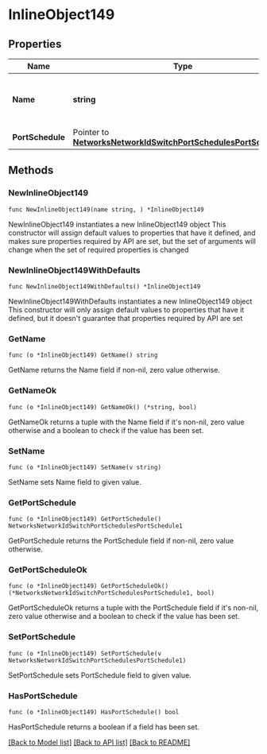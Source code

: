 # InlineObject149

## Properties

Name | Type | Description | Notes
------------ | ------------- | ------------- | -------------
**Name** | **string** | The name for your port schedule. Required | 
**PortSchedule** | Pointer to [**NetworksNetworkIdSwitchPortSchedulesPortSchedule1**](NetworksNetworkIdSwitchPortSchedulesPortSchedule1.md) |  | [optional] 

## Methods

### NewInlineObject149

`func NewInlineObject149(name string, ) *InlineObject149`

NewInlineObject149 instantiates a new InlineObject149 object
This constructor will assign default values to properties that have it defined,
and makes sure properties required by API are set, but the set of arguments
will change when the set of required properties is changed

### NewInlineObject149WithDefaults

`func NewInlineObject149WithDefaults() *InlineObject149`

NewInlineObject149WithDefaults instantiates a new InlineObject149 object
This constructor will only assign default values to properties that have it defined,
but it doesn't guarantee that properties required by API are set

### GetName

`func (o *InlineObject149) GetName() string`

GetName returns the Name field if non-nil, zero value otherwise.

### GetNameOk

`func (o *InlineObject149) GetNameOk() (*string, bool)`

GetNameOk returns a tuple with the Name field if it's non-nil, zero value otherwise
and a boolean to check if the value has been set.

### SetName

`func (o *InlineObject149) SetName(v string)`

SetName sets Name field to given value.


### GetPortSchedule

`func (o *InlineObject149) GetPortSchedule() NetworksNetworkIdSwitchPortSchedulesPortSchedule1`

GetPortSchedule returns the PortSchedule field if non-nil, zero value otherwise.

### GetPortScheduleOk

`func (o *InlineObject149) GetPortScheduleOk() (*NetworksNetworkIdSwitchPortSchedulesPortSchedule1, bool)`

GetPortScheduleOk returns a tuple with the PortSchedule field if it's non-nil, zero value otherwise
and a boolean to check if the value has been set.

### SetPortSchedule

`func (o *InlineObject149) SetPortSchedule(v NetworksNetworkIdSwitchPortSchedulesPortSchedule1)`

SetPortSchedule sets PortSchedule field to given value.

### HasPortSchedule

`func (o *InlineObject149) HasPortSchedule() bool`

HasPortSchedule returns a boolean if a field has been set.


[[Back to Model list]](../README.md#documentation-for-models) [[Back to API list]](../README.md#documentation-for-api-endpoints) [[Back to README]](../README.md)


